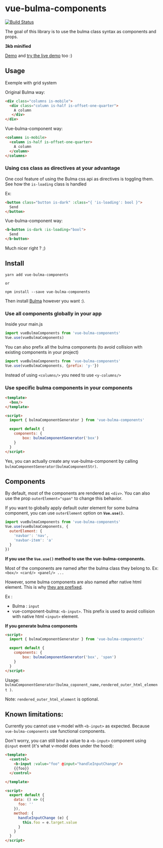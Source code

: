 # vue-bulma-components
[![Build Status](https://travis-ci.org/vouill/vue-bulma-components.svg?branch=feature%2Funit-tests)](https://travis-ci.org/vouill/vue-bulma-components)

The goal of this library is to use the bulma class syntax as components and props.

**3kb minified**

[Demo](https://teller-multisystems-48055.netlify.com) and [try the live demo](https://codesandbox.io/s/wk2w3z0zk5) too :)


## Usage
Exemple with grid system

Original Bulma way:

``` html
<div class="columns is-mobile">
  <div class="column is-half is-offset-one-quarter">
    A column
   </div>
</div>
```

Vue-bulma-component way:
```html
<columns is-mobile>
  <column is-half is-offset-one-quarter>
    A column
  </column>
</columns>
```

### Using css class as directives at your advantage 

One cool feature of using the Bulma css api as directives is toggling them. See how the `is-loading` class is handled

Ex:

``` html
<button class="button is-dark" :class="{ 'is-loading': bool }">
  Send
</button>
```

Vue-bulma-component way:
``` html
<b-button is-dark :is-loading="bool">
  Send
</b-button>
```

Much nicer right ? ;)

## Install

```shell
yarn add vue-bulma-components

or

npm install --save vue-bulma-components
```

Then install [Bulma](http://bulma.io/documentation/overview/start/) however you want :).


### Use all components globally in your app
Inside your main.js

```javascript
import vueBulmaComponents from 'vue-bulma-components'
Vue.use(vueBulmaComponents)
```

You can also prefix all the bulma components (to avoid collision with existing components in your project)

 ```javascript
 import vueBulmaComponents from 'vue-bulma-components'
 Vue.use(vueBulmaComponents, {prefix: 'y-'})
 ```

 Instead of using `<columns/>` you need to use `<y-columns/>`
### Use specific bulma components in your components

``` html
<template>
  <box/>
</template>

<script>
  import { bulmaComponentGenerator } from 'vue-bulma-components'

  export default {
    components: {
        box: bulmaComponentGenerator('box')
    }
  }
</script>
```

Yes, you can actually create any vue-bulma-component by calling `bulmaComponentGenerator(bulmaComponentStr)`.

## Components

By default, most of the components are rendered as `<div>`. You can also use the prop `outerElement="span"` to change this behavior.

If you want to globally apply default outer element for some bulma component, you can use `outerElement` option on **`Vue.use()`**.

```javascript
import vueBulmaComponents from 'vue-bulma-components'
Vue.use(vueBulmaComponents, {
  outerElement: {
    'navbar': 'nav',
    'navbar-item': 'a'
  }
})
```

**If you use the `Vue.use()` method to use the vue-bulma-components.**

Most of the components are named after the bulma class they belong to.
Ex: `<box/> <card/> <panel/> ...`

However, some bulma components are also named after native html element. This is why [they are prefixed](https://github.com/vouill/vue-bulma-components/blob/master/src/plugin/helpers.js#L24).

Ex :
- Bulma : `input`
- vue-component-bulma: `<b-input>`. This prefix is used to avoid collision with native html `<input>` element.

**If you generate bulma components**

``` html
<script>
  import { bulmaComponentGenerator } from 'vue-bulma-components'

  export default {
    components: {
        box: bulmaComponentGenerator('box', 'span')
    }
  }
</script>
```

Usage:
`bulmaComponentGenerator(bulma_coponent_name,rendered_outer_html_element )`.

Note: `rendered_outer_html_element` is optional.

## Known limitations:

Currently you cannot use v-model with `<b-input>` as expected. Because `vue-bulma-components` use functional components.

Don't worry, you can still bind a value to a `<b-input>` component using `@input` event (it's what v-model does under the hood):

```html
<template>
  <control>
    <b-input :value="foo" @input="handleInputChange"/>
    {{foo}}
  </control>

</template>

<script>
  export default {
    data: () => ({
      foo: ''
    }),
    method: {
      handleInputChange (e) {
        this.foo = e.target.value
      }
    }
  }
</script>

```


